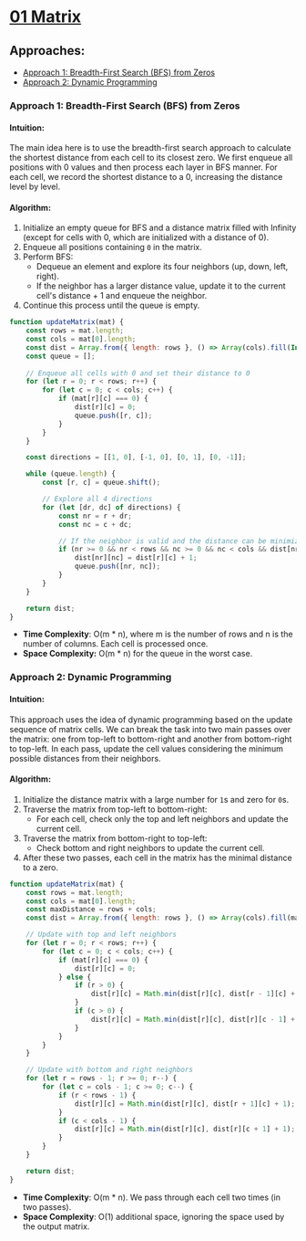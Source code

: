 # [01 Matrix](https://leetcode.com/problems/01-matrix/)

## Approaches:
- [Approach 1: Breadth-First Search (BFS) from Zeros](#approach-1)
- [Approach 2: Dynamic Programming](#approach-2)

### Approach 1: Breadth-First Search (BFS) from Zeros

#### Intuition:
The main idea here is to use the breadth-first search approach to calculate the shortest distance from each cell to its closest zero. We first enqueue all positions with 0 values and then process each layer in BFS manner. For each cell, we record the shortest distance to a 0, increasing the distance level by level.

#### Algorithm:
1. Initialize an empty queue for BFS and a distance matrix filled with Infinity (except for cells with 0, which are initialized with a distance of 0).
2. Enqueue all positions containing `0` in the matrix.
3. Perform BFS:
   - Dequeue an element and explore its four neighbors (up, down, left, right).
   - If the neighbor has a larger distance value, update it to the current cell's distance + 1 and enqueue the neighbor.
4. Continue this process until the queue is empty.

```javascript
function updateMatrix(mat) {
    const rows = mat.length;
    const cols = mat[0].length;
    const dist = Array.from({ length: rows }, () => Array(cols).fill(Infinity));
    const queue = [];
    
    // Enqueue all cells with 0 and set their distance to 0
    for (let r = 0; r < rows; r++) {
        for (let c = 0; c < cols; c++) {
            if (mat[r][c] === 0) {
                dist[r][c] = 0;
                queue.push([r, c]);
            }
        }
    }

    const directions = [[1, 0], [-1, 0], [0, 1], [0, -1]];

    while (queue.length) {
        const [r, c] = queue.shift();

        // Explore all 4 directions
        for (let [dr, dc] of directions) {
            const nr = r + dr;
            const nc = c + dc;

            // If the neighbor is valid and the distance can be minimized, update it
            if (nr >= 0 && nr < rows && nc >= 0 && nc < cols && dist[nr][nc] > dist[r][c] + 1) {
                dist[nr][nc] = dist[r][c] + 1;
                queue.push([nr, nc]);
            }
        }
    }

    return dist;
}
```

- **Time Complexity**: O(m * n), where m is the number of rows and n is the number of columns. Each cell is processed once.
- **Space Complexity:** O(m * n) for the queue in the worst case.

### Approach 2: Dynamic Programming

#### Intuition:
This approach uses the idea of dynamic programming based on the update sequence of matrix cells. We can break the task into two main passes over the matrix: one from top-left to bottom-right and another from bottom-right to top-left. In each pass, update the cell values considering the minimum possible distances from their neighbors.

#### Algorithm:
1. Initialize the distance matrix with a large number for `1`s and zero for `0`s.
2. Traverse the matrix from top-left to bottom-right:
   - For each cell, check only the top and left neighbors and update the current cell.
3. Traverse the matrix from bottom-right to top-left:
   - Check bottom and right neighbors to update the current cell.
4. After these two passes, each cell in the matrix has the minimal distance to a zero.

```javascript
function updateMatrix(mat) {
    const rows = mat.length;
    const cols = mat[0].length;
    const maxDistance = rows + cols;
    const dist = Array.from({ length: rows }, () => Array(cols).fill(maxDistance));

    // Update with top and left neighbors
    for (let r = 0; r < rows; r++) {
        for (let c = 0; c < cols; c++) {
            if (mat[r][c] === 0) {
                dist[r][c] = 0;
            } else {
                if (r > 0) {
                    dist[r][c] = Math.min(dist[r][c], dist[r - 1][c] + 1);
                }
                if (c > 0) {
                    dist[r][c] = Math.min(dist[r][c], dist[r][c - 1] + 1);
                }
            }
        }
    }

    // Update with bottom and right neighbors
    for (let r = rows - 1; r >= 0; r--) {
        for (let c = cols - 1; c >= 0; c--) {
            if (r < rows - 1) {
                dist[r][c] = Math.min(dist[r][c], dist[r + 1][c] + 1);
            }
            if (c < cols - 1) {
                dist[r][c] = Math.min(dist[r][c], dist[r][c + 1] + 1);
            }
        }
    }

    return dist;
}
```

- **Time Complexity**: O(m * n). We pass through each cell two times (in two passes).
- **Space Complexity**: O(1) additional space, ignoring the space used by the output matrix.

